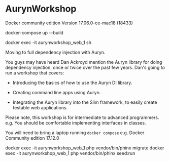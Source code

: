 # AurynWorkshop


Docker community edition Version 17.06.0-ce-mac18 (18433)


docker-compose up --build


docker exec -it aurynworkshop_web_1 sh



Moving to full dependency injection with Auryn.

You guys may have heard Dan Ackroyd mention the Auryn library for doing dependency injection, once or twice over the past few years. Dan's going to run a workshop that covers:

* Introducing the basics of how to use the Auryn DI library.

* Creating command line apps using Auryn.

* Integrating the Auryn library into the Slim framework, to easily create testable web applications.

Please note, this workshop is for intermediate to advanced programmers. e.g. You should be comfortable implementing interfaces in classes.

You will need to bring a laptop running `docker compose` e.g. Docker Community edition 17.12.0




docker exec -it aurynworkshop_web_1 php vendor/bin/phinx migrate
docker exec -it aurynworkshop_web_1 php vendor/bin/phinx seed:run
